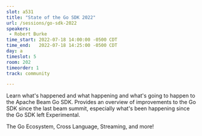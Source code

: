 ```yaml
---
slot: a531
title: "State of the Go SDK 2022"
url: /sessions/go-sdk-2022
speakers:
 - Robert Burke
time_start: 2022-07-18 14:00:00 -0500 CDT
time_end:   2022-07-18 14:25:00 -0500 CDT
day: a
timeslot: 5
room: 202
timeorder: 1
track: community

---
```


Learn what's happened and what happening and what's going to happen to the Apache Beam Go SDK. Provides an overview of improvements to the Go SDK since the last beam summit, especially what's been happening since the Go SDK left Experimental.

The Go Ecosystem, Cross Language, Streaming, and more!